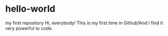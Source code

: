 # hello-world
my first repository
Hi, everybody!
  This is my first time in Github!And I find it very powerful to code.
